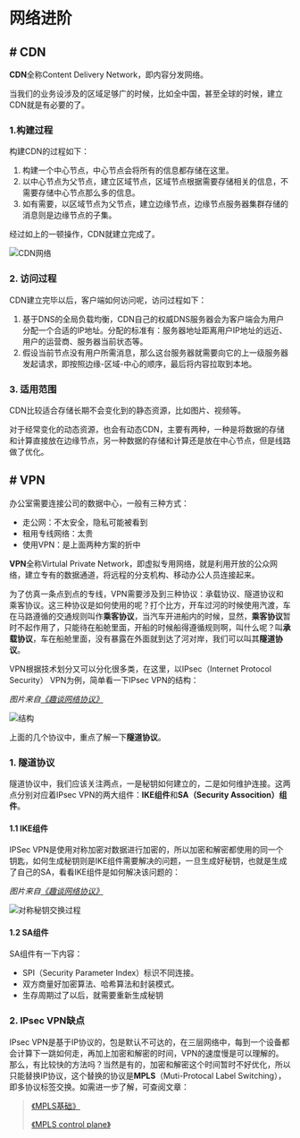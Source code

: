 # 网络进阶

## # CDN

**CDN**全称Content Delivery Network，即内容分发网络。

当我们的业务设涉及的区域足够广的时候，比如全中国，甚至全球的时候，建立CDN就是有必要的了。

### 1.构建过程

构建CDN的过程如下：

1. 构建一个中心节点，中心节点会将所有的信息都存储在这里。
2. 以中心节点为父节点，建立区域节点，区域节点根据需要存储相关的信息，不需要存储中心节点那么多的信息。
3. 如有需要，以区域节点为父节点，建立边缘节点，边缘节点服务器集群存储的消息则是边缘节点的子集。

经过如上的一顿操作，CDN就建立完成了。

![CDN网络](https://teaof-konwleadge-1255982134.cos.ap-shanghai.myqcloud.com/blog/%E7%BD%91%E7%BB%9C/%E7%BD%91%E7%BB%9C%E8%BF%9B%E9%98%B6/CDN%E7%BD%91%E7%BB%9C.jpg)

### 2. 访问过程

CDN建立完毕以后，客户端如何访问呢，访问过程如下：

1. 基于DNS的全局负载均衡，CDN自己的权威DNS服务器会为客户端会为用户分配一个合适的IP地址。分配的标准有：服务器地址距离用户IP地址的远近、用户的运营商、服务器当前状态等。
2. 假设当前节点没有用户所需消息，那么这台服务器就需要向它的上一级服务器发起请求，即按照边缘-区域-中心的顺序，最后将内容拉取到本地。

### 3. 适用范围

CDN比较适合存储长期不会变化到的静态资源，比如图片、视频等。

对于经常变化的动态资源，也会有动态CDN，主要有两种，一种是将数据的存储和计算直接放在边缘节点，另一种数据的存储和计算还是放在中心节点，但是线路做了优化。

## # VPN

办公室需要连接公司的数据中心，一般有三种方式：

- 走公网：不太安全，隐私可能被看到
- 租用专线网络：太贵
- 使用VPN：是上面两种方案的折中

**VPN**全称Virtulal Private Network，即虚拟专用网络，就是利用开放的公众网络，建立专有的数据通道，将远程的分支机构、移动办公人员连接起来。

为了仿真一条点到点的专线，VPN需要涉及到三种协议：承载协议、隧道协议和乘客协议。这三种协议是如何使用的呢？打个比方，开车过河的时候使用汽渡，车在马路遵循的交通规则叫作**乘客协议**，当汽车开进船内的时候，显然，**乘客协议**暂时不起作用了，只能待在船舱里面，开船的时候船得遵循规则啊，叫什么呢？叫**承载协议**，车在船舱里面，没有暴露在外面就到达了河对岸，我们可以叫其**隧道协议**。

VPN根据技术划分又可以分化很多类，在这里，以IPsec（Internet Protocol Security） VPN为例，简单看一下IPsec VPN的结构：

*图片来自[《趣谈网络协议》](https://time.geekbang.org/column/article/10386)*

![结构](https://teaof-konwleadge-1255982134.cos.ap-shanghai.myqcloud.com/blog/%E7%BD%91%E7%BB%9C/%E7%BD%91%E7%BB%9C%E8%BF%9B%E9%98%B6/IPsec%20VPN.jpg)

上面的几个协议中，重点了解一下**隧道协议**。

### 1. 隧道协议

隧道协议中，我们应该关注两点，一是秘钥如何建立的，二是如何维护连接。这两点分别对应着IPsec VPN的两大组件：**IKE组件**和**SA（Security Assocition）组件**。

#### 1.1 IKE组件

IPSec VPN是使用对称加密对数据进行加密的，所以加密和解密都使用的同一个钥匙，如何生成秘钥则是IKE组件需要解决的问题，一旦生成好秘钥，也就是生成了自己的SA，看看IKE组件是如何解决该问题的：

*图片来自[《趣谈网络协议》](https://time.geekbang.org/column/article/10386)*

![对称秘钥交换过程](https://teaof-konwleadge-1255982134.cos.ap-shanghai.myqcloud.com/blog/%E7%BD%91%E7%BB%9C/%E7%BD%91%E7%BB%9C%E8%BF%9B%E9%98%B6/IPsec%E7%A7%98%E9%92%A5%E7%94%9F%E6%88%90.jpg)

#### 1.2 SA组件

SA组件有一下内容：

- SPI（Security Parameter Index）标识不同连接。
- 双方商量好加密算法、哈希算法和封装模式。
- 生存周期过了以后，就需要重新生成秘钥

### 2. IPsec VPN缺点

IPsec VPN是基于IP协议的，包是默认不可达的，在三层网络中，每到一个设备都会计算下一跳如何走，再加上加密和解密的时间，VPN的速度慢是可以理解的。那么，有比较快的方法吗？当然是有的，加密和解密这个时间暂时不好优化，所以只能替换IP协议，这个替换的协议是**MPLS**（Muti-Protocal Label Switching），即多协议标签交换。如需进一步了解，可查阅文章：

>[《MPLS基础》](https://zhuanlan.zhihu.com/p/27232535)
>
>[《MPLS control plane》](https://zhuanlan.zhihu.com/p/27340628)



